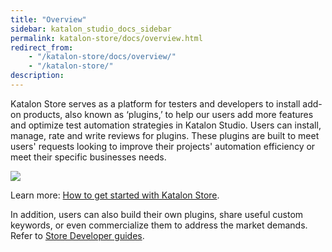 ```yaml
---
title: "Overview"
sidebar: katalon_studio_docs_sidebar
permalink: katalon-store/docs/overview.html
redirect_from:
    - "/katalon-store/docs/overview/"
    - "/katalon-store/"
description:
---
```


Katalon Store serves as a platform for testers and developers to install add-on products, also known as ‘plugins,’ to help our users add more features and optimize test automation strategies in Katalon Studio. Users can install, manage, rate and write reviews for plugins. These plugins are built to meet users' requests looking to improve their projects' automation efficiency or meet their specific businesses needs. 

![](../../images/katalon-store/docs/store-overview.png)

Learn more: [How to get started with Katalon Store](https://docs.katalon.com/katalon-store/docs/user/getting-started.html).

In addition, users can also build their own plugins, share useful custom keywords, or even commercialize them to address the market demands. Refer to [Store Developer guides](https://docs.katalon.com/katalon-store/docs/publisher/create-plugin.html).
